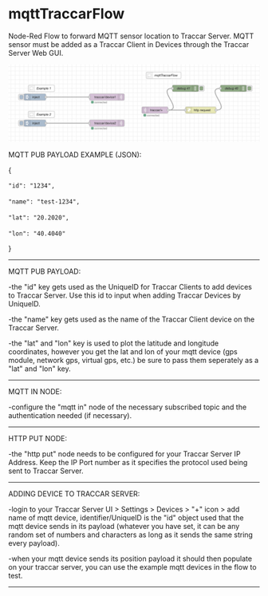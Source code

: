 # mqttTraccarFlow
Node-Red Flow to forward MQTT sensor location to Traccar Server. MQTT sensor must be added as a Traccar Client in Devices through the Traccar Server Web GUI.

![traccar flow](/mqttTraccarFlow.png?raw=true "Node Red Flow")

MQTT PUB PAYLOAD EXAMPLE (JSON):

{

    "id": "1234",
    
    "name": "test-1234",
    
    "lat": "20.2020",
    
    "lon": "40.4040"
    
}

-------------------------------------------

MQTT PUB PAYLOAD:

-the "id" key gets used as the UniqueID for Traccar Clients to add devices to Traccar Server. Use this id to input when adding Traccar Devices by UniqueID.

-the "name" key gets used as the name of the Traccar Client device on the Traccar Server.

-the "lat" and "lon" key is used to plot the latitude and longitude coordinates, however you get the lat and lon of your mqtt device (gps module, network gps, virtual gps, etc.) be sure to pass them seperately as a "lat" and "lon" key.

--------------------------------------------

MQTT IN NODE:

-configure the "mqtt in" node of the necessary subscribed topic and the authentication needed (if necessary).

---------------------------------------------

HTTP PUT NODE:

-the "http put" node needs to be configured for your Traccar Server IP Address. Keep the IP Port number as it specifies the protocol used being sent to Traccar Server.

-----------------------------------------------

ADDING DEVICE TO TRACCAR SERVER:

-login to your Traccar Server UI > Settings > Devices > "+" icon > add name of mqtt device, identifier/UniqueID is the "id" object used that the mqtt device sends in its payload (whatever you have set, it can be any random set of numbers and characters as long as it sends the same string every payload).

-when your mqtt device sends its position payload it should then populate on your traccar server, you can use the example mqtt devices in the flow to test.

-------------------------------------------------
